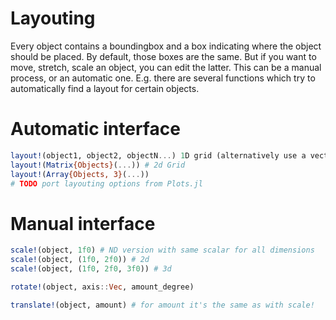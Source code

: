 # Layouting

Every object contains a boundingbox and a box indicating where the object should be placed.
By default, those boxes are the same. But if you want to move, stretch, scale an object, you can edit the latter.
This can be a manual process, or an automatic one.
E.g. there are several functions which try to automatically find a layout for certain objects.

# Automatic interface

```julia
layout!(object1, object2, objectN...) 1D grid (alternatively use a vector)
layout!(Matrix{Objects}(...)) # 2d Grid
layout!(Array{Objects, 3}(...))
# TODO port layouting options from Plots.jl
```

# Manual interface

```julia
scale!(object, 1f0) # ND version with same scalar for all dimensions
scale!(object, (1f0, 2f0)) # 2d
scale!(object, (1f0, 2f0, 3f0)) # 3d

rotate!(object, axis::Vec, amount_degree)

translate!(object, amount) # for amount it's the same as with scale!
```
